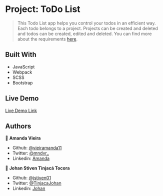 # Project: ToDo List

> This Todo List app helps you control your todos in an efficient way. Each todo belongs to a project. Projects can be created and deleted and todos can be created, edited and deleted. You can find more about the requirements [here](https://www.theodinproject.com/courses/javascript/lessons/todo-list).


## Built With

- JavaScript
- Webpack
- SCSS
- Bootstrap

## Live Demo

[Live Demo Link]()


## Authors

👤 **Amanda Vieira**

- Github: [@vieiramanda11](https://github.com/vieiramanda11)
- Twitter: [@mndvr_](https://twitter.com/mndvr_)
- Linkedin: [Amanda](https://www.linkedin.com/in/amandavieira23/)

👤 **Johan Stiven Tinjacá Tocora**

- Github: [@jstiven01](https://github.com/jstiven01)
- Twitter: [@TinjacaJohan](https://twitter.com/TinjacaJohan)
- Linkedin: [Johan](https://www.linkedin.com/in/johanstiventinjaca/)